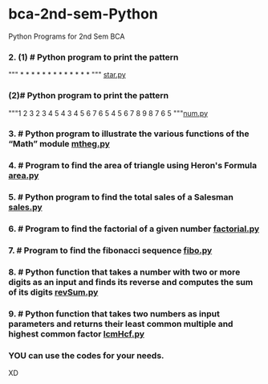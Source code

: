 # bca-2nd-sem-Python

Python Programs for 2nd Sem BCA

### 2. (1) # Python program to print the pattern
""" *     * * *     * * * * *     * * *     * """ [star.py](./2-printPatterns/star.py)

### (2)# Python program to print the pattern

"""1     2 3 2     3 4 5 4 3     4 5 6 7 6 5 4     5 6 7 8 9 8 7 6 5 """[num.py](./2-printPatterns/num.py)

### 3. # Python program to illustrate the various functions of the “Math” module [mtheg.py](./3-mathexample/mtheg.py)

### 4. # Program to find the area of triangle using Heron's Formula [area.py](./4-area/area.py)

### 5. # Python program to find the total sales of a Salesman [sales.py](./5-sales/sales.py)

### 6. # Program to find the factorial of a given number [factorial.py](./6-factorial/factorial.py)

### 7. # Program  to find the fibonacci sequence [fibo.py](./7-fibonacci/fibo.py)

### 8. #  Python function that takes a number with two or more digits as an input and finds its reverse and computes the sum of its digits [revSum.py](./8-revSum/revSum.py)

### 9. # Python function that takes two numbers as input parameters and returns their least common multiple and highest common factor [lcmHcf.py](./9-lcmHcf/lcmHcf.py)

### YOU can use the codes for your needs.

XD
